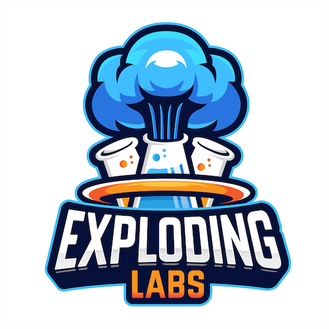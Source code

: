 <img style="margin: 0 auto;" src="https://github.com/explodinglabs/explodinglabs.com/blob/main/assets/logo.png?raw=true" />

